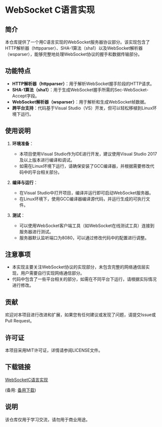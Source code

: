 # WebSocket C语言实现

## 简介

本仓库提供了一个用C语言实现的WebSocket服务器协议部分。该实现包含了HTTP解析器（httpparser）、SHA-1算法（sha1）以及WebSocket解析器（wsparser），能够完整地处理WebSocket协议的握手和数据传输部分。

## 功能特点

- **HTTP解析器（httpparser）**：用于解析WebSocket握手阶段的HTTP请求。
- **SHA-1算法（sha1）**：用于生成WebSocket握手所需的Sec-WebSocket-Accept字段。
- **WebSocket解析器（wsparser）**：用于解析和生成WebSocket帧数据。
- **跨平台支持**：代码基于Visual Studio（VS）开发，但可以轻松移植到Linux环境下运行。

## 使用说明

1. **环境准备**：
   - 本项目使用Visual Studio作为IDE进行开发，建议使用Visual Studio 2017及以上版本进行编译和调试。
   - 如需在Linux环境下运行，请确保安装了GCC编译器，并根据需要修改代码中的平台相关部分。

2. **编译与运行**：
   - 在Visual Studio中打开项目，编译并运行即可启动WebSocket服务器。
   - 在Linux环境下，使用GCC编译器编译源代码，并运行生成的可执行文件。

3. **测试**：
   - 可以使用WebSocket客户端工具（如WebSocket在线测试工具）连接到服务器进行测试。
   - 服务器默认监听端口为8080，可以通过修改代码中的配置进行调整。

## 注意事项

- 本实现主要关注WebSocket协议的实现部分，未包含完整的网络通信层实现，用户需要自行实现网络通信部分。
- 代码中包含了一些平台相关的部分，如需在不同平台下运行，请根据实际情况进行修改。

## 贡献

欢迎对本项目进行改进和扩展，如果您有任何建议或发现了问题，请提交Issue或Pull Request。

## 许可证

本项目采用MIT许可证，详情请参阅LICENSE文件。

## 下载链接
[WebSocketC语言实现](https://pan.quark.cn/s/4746dcc14cbe) 

(备用: [备用下载](https://pan.baidu.com/s/1eXoIkLjxg7ROdy44fNj5OA?pwd=1234))

## 说明

该仓库仅用于学习交流，请勿用于商业用途。
